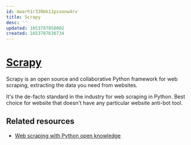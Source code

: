 ```yaml
---
id: mwarh1r339bk11pzxonw4rv
title: Scrapy
desc: ''
updated: 1653787858002
created: 1653787636734
---
```

# [Scrapy](https://scrapy.org/)

Scrapy is an open source and collaborative Python framework for web scraping, extracting the data you need from websites.

It's the de-facto standard in the industry for web scraping in Python. Best choice for website that doesn't have any particular website anti-bot tool.

## Related resources

- [Web scraping with Python open knowledge](https://github.com/reanalytics-databoutique/webscraping-open-project/blob/main/Pages/Tools/Scrapy.md)